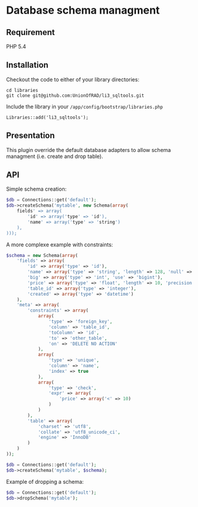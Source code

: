 # Database schema managment

## Requirement

PHP 5.4

## Installation

Checkout the code to either of your library directories:

```
cd libraries
git clone git@github.com:UnionOfRAD/li3_sqltools.git
```

Include the library in your `/app/config/bootstrap/libraries.php`

	Libraries::add('li3_sqltools');

## Presentation

This plugin override the default database adapters to allow schema managment (i.e. create and drop table).

## API

Simple schema creation:

```php
$db = Connections::get('default');
$db->createSchema('mytable', new Schema(array(
	fields' => array(
		'id' => array('type' => 'id'),
		'name' => array('type' => 'string')
	),
)));
```
A more complexe example with constraints:

```php
$schema = new Schema(array(
	'fields' => array(
		'id' => array('type' => 'id'),
		'name' => array('type' => 'string', 'length' => 128, 'null' => true),
		'big' => array('type' => 'int', 'use' => 'bigint'),
		'price' => array('type' => 'float', 'length' => 10, 'precision' => 2),
		'table_id' => array('type' => 'integer'),
		'created' => array('type' => 'datetime')
	),
	'meta' => array(
		'constraints' => array(
			array(
				'type' => 'foreign_key',
				'column' => 'table_id',
				'toColumn' => 'id',
				'to' => 'other_table',
				'on' => 'DELETE NO ACTION'
			),
			array(
				'type' => 'unique',
				'column' => 'name',
				'index' => true
			),
			array(
				'type' => 'check',
				'expr' => array(
					'price' => array('<' => 10)
				)
			)
		),
		'table' => array(
			'charset' => 'utf8',
			'collate' => 'utf8_unicode_ci',
			'engine' => 'InnoDB'
		)
	)
));

$db = Connections::get('default');
$db->createSchema('mytable', $schema);
```

Example of dropping a schema:

```php
$db = Connections::get('default');
$db->dropSchema('mytable');
```